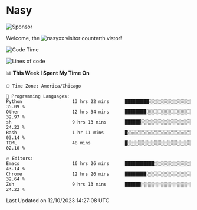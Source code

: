 # Nasy

<!--
<p align="center">
<img height="200" src="https://github-readme-stats.vercel.app/api?username=nasyxx&count_private=true&show_icons=true&theme=dracula&include_all_commits=true"/>
<img height="200" src="https://github-readme-stats.vercel.app/api/top-langs/?username=nasyxx&theme=dracula&hide=html,jupyter+notebook&count_private=true&show_icons=true"/>
</p>

  
----------------
-->

![Sponsor](https://img.shields.io/static/v1.svg?label=Sponsor&message=%E2%9D%A4&logo=GitHub&style=flat&color=pink)
 
Welcome, the ![nasyxx visitor counter](https://count.getloli.com/get/@nasyxx?theme=rule34)th vistor!
 
<!--START_SECTION:waka-->
![Code Time](http://img.shields.io/badge/Code%20Time-3%2C793%20hrs%2033%20mins-blue)

![Lines of code](https://img.shields.io/badge/From%20Hello%20World%20I%27ve%20Written-6.3%20million%20lines%20of%20code-blue)

📊 **This Week I Spent My Time On** 

```text
🕑︎ Time Zone: America/Chicago

💬 Programming Languages: 
Python                   13 hrs 22 mins      █████████░░░░░░░░░░░░░░░░   35.09 % 
Other                    12 hrs 34 mins      ████████░░░░░░░░░░░░░░░░░   32.97 % 
sh                       9 hrs 13 mins       ██████░░░░░░░░░░░░░░░░░░░   24.22 % 
Bash                     1 hr 11 mins        █░░░░░░░░░░░░░░░░░░░░░░░░   03.14 % 
TOML                     48 mins             █░░░░░░░░░░░░░░░░░░░░░░░░   02.10 % 

🔥 Editors: 
Emacs                    16 hrs 26 mins      ███████████░░░░░░░░░░░░░░   43.14 % 
Chrome                   12 hrs 26 mins      ████████░░░░░░░░░░░░░░░░░   32.64 % 
Zsh                      9 hrs 13 mins       ██████░░░░░░░░░░░░░░░░░░░   24.22 % 
```


 Last Updated on 12/10/2023 14:27:08 UTC
<!--END_SECTION:waka-->

<!-- ![visitors](https://visitor-badge.laobi.icu/badge?page_id=nasyxx.nasyxx) -->

